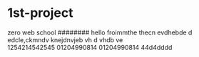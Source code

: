 # 1st-project
zero web school
######## hello froimmthe thecn evdhebde d edcle,ckmndv knejdnvjeb vh d vhdb ve  
1254214542545
01204990814
01204990814
44d4dddd
